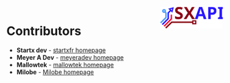 <img align="right" height="50" src="https://raw.githubusercontent.com/startxfr/sxapi-core/testing/docs/assets/logo.svg?sanitize=true">

# Contributors

* **Startx dev** - [startxfr homepage](https://github.com/startxfr)
* **Meyer A Dev** - [meyeradev homepage](https://github.com/meyeradev)
* **Mallowtek** - [mallowtek homepage](https://github.com/mallowtek)
* **Milobe** - [Milobe homepage](https://github.com/Milobe)
